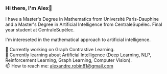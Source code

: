 ### Hi there, I'm Alex👋

<!--
**gralexrob1/gralexrob1** is a ✨ _special_ ✨ repository because its `README.md` (this file) appears on your GitHub profile.

Here are some ideas to get you started:

- 🔭 I’m currently working on ...
- 🌱 I’m currently learning ...
- 👯 I’m looking to collaborate on ...
- 🤔 I’m looking for help with ...
- 💬 Ask me about ...
- 📫 How to reach me: ...
- 😄 Pronouns: ...
- ⚡ Fun fact: ...
-->

I have a Master's Degree in Mathematics from Université Paris-Dauphine 
and a Master's Degree in Artificial Intelligence from CentraleSupélec.
Final year student at CentraleSupélec.

I'm intereseted in the mathematical approach to artificial intelligence.

🔭 Currently working on Graph Contrastive Learning.  
🌱 Currently learning about Artificial Intelligence (Deep Learning, NLP, Reinforcement Learning, Graph Learning, Computer Vision).  
📫 How to reach me: alexandre.robin81@gmail.com

